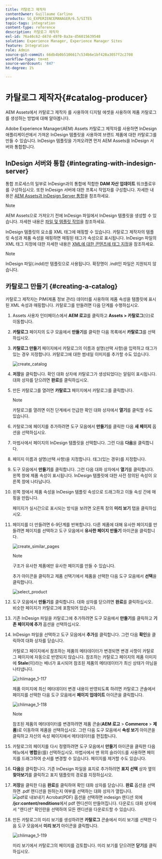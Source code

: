 ```yaml
---
title: 카탈로그 제작자
contentOwner: Guillaume Carlino
products: SG_EXPERIENCEMANAGER/6.5/SITES
topic-tags: integration
content-type: reference
description: 카탈로그 제작자
exl-id: 76a46c62-d47d-4970-8a3a-d56015639548
solution: Experience Manager, Experience Manager Sites
feature: Integration
role: Admin
source-git-commit: 66db4b0b5106617c534b6e1bf428a3057f2c2708
workflow-type: tm+mt
source-wordcount: '847'
ht-degree: 1%

---
```


# 카탈로그 제작자{#catalog-producer}

AEM Assets에서 카탈로그 제작자 를 사용하여 디지털 에셋을 사용하여 제품 카탈로그를 생성하는 방법에 대해 알아봅니다.

Adobe Experience Manager(AEM) Assets 카탈로그 제작자를 사용하면 InDesign 애플리케이션에서 가져온 InDesign 템플릿을 사용하여 브랜드 제품에 대한 카탈로그를 만들 수 있습니다. InDesign 템플릿을 가져오려면 먼저 AEM Assets을 InDesign 서버와 통합합니다.

## InDesign 서버와 통합 {#integrating-with-indesign-server}

통합 프로세스의 일부로 InDesign과의 통합에 적합한 **DAM 자산 업데이트** 워크플로우를 구성하십시오. 또한 InDesign 서버에 대한 프록시 작업자를 구성합니다. 자세한 내용은 [AEM Assets과 InDesign Server 통합](/help/assets/indesign.md)을 참조하세요.

>[!NOTE]
>
>AEM Assets으로 가져오기 전에 InDesign 파일에서 InDesign 템플릿을 생성할 수 있습니다. 자세한 내용은 [파일 및 템플릿 작업](https://helpx.adobe.com/indesign/using/files-templates.html)을 참조하세요.
>
>InDesign 템플릿의 요소를 XML 태그에 매핑할 수 있습니다. 카탈로그 제작자의 템플릿 속성과 제품 속성을 매핑하면 매핑된 태그가 속성으로 표시됩니다. InDesign 파일의 XML 태그 지정에 대한 자세한 내용은 [XML에 대한 콘텐츠에 태그 지정](https://helpx.adobe.com/indesign/using/tagging-content-xml.html)을 참조하세요.

>[!NOTE]
>
>InDesign 파일(.indd)만 템플릿으로 사용됩니다. 확장명이 .indt인 파일은 지원되지 않습니다.

## 카탈로그 만들기 {#creating-a-catalog}

카탈로그 제작자는 PIM(제품 정보 관리) 데이터를 사용하여 제품 속성을 템플릿에 표시된 XML 속성과 매핑합니다. 카탈로그를 만들려면 다음 단계를 수행하십시오.

1. Assets 사용자 인터페이스에서 **AEM 로고**&#x200B;를 클릭하고 **Assets > 카탈로그**(으)로 이동합니다.
1. **카탈로그** 페이지의 도구 모음에서 **만들기**&#x200B;를 클릭한 다음 목록에서 **카탈로그**&#x200B;를 선택하십시오.
1. **카탈로그 만들기** 페이지에서 카탈로그의 이름과 설명(선택 사항)을 입력하고 태그가 있는 경우 지정합니다. 카탈로그에 대한 썸네일 이미지를 추가할 수도 있습니다.

   ![create_catalog](assets/create_catalog.png)

1. **저장**&#x200B;을 클릭합니다. 확인 대화 상자에 카탈로그가 생성되었다는 알림이 표시됩니다. 대화 상자를 닫으려면 **완료**&#x200B;를 클릭하십시오.
1. 만든 카탈로그를 열려면 **카탈로그** 페이지에서 카탈로그를 클릭합니다.

   >[!NOTE]
   >
   >카탈로그를 열려면 이전 단계에서 언급한 확인 대화 상자에서 **열기**&#x200B;를 클릭할 수도 있습니다.

1. 카탈로그에 페이지를 추가하려면 도구 모음에서 **만들기**&#x200B;를 클릭한 다음 **새 페이지** 옵션을 선택하십시오.
1. 마법사에서 페이지의 InDesign 템플릿을 선택합니다. 그런 다음 **다음**&#x200B;을 클릭합니다.
1. 페이지 이름과 설명(선택 사항)을 지정합니다. 태그(있는 경우)를 지정합니다.
1. 도구 모음에서 **만들기**&#x200B;를 클릭합니다. 그런 다음 대화 상자에서 **열기**&#x200B;를 클릭합니다. 왼쪽 창에 제품 속성이 표시됩니다. InDesign 템플릿에 대한 사전 정의된 속성이 오른쪽 창에 나타납니다.
1. 왼쪽 창에서 제품 속성을 InDesign 템플릿 속성으로 드래그하고 이들 속성 간에 매핑을 만듭니다.

   페이지가 실시간으로 표시되는 방식을 보려면 오른쪽 창의 **미리 보기** 탭을 클릭하십시오.

1. 페이지를 더 만들려면 6-9단계를 반복합니다. 다른 제품에 대해 유사한 페이지를 만들려면 페이지를 선택하고 도구 모음에서 **유사한 페이지 만들기** 아이콘을 클릭합니다.

   ![create_similar_pages](assets/create_similar_pages.png)

   >[!NOTE]
   >
   >구조가 유사한 제품에만 유사한 페이지를 만들 수 있습니다.

   추가 아이콘을 클릭하고 제품 선택기에서 제품을 선택한 다음 도구 모음에서 **선택**&#x200B;을 클릭합니다.

   ![select_product](assets/select_product.png)

1. 도구 모음에서 **만들기**&#x200B;를 클릭합니다. 대화 상자를 닫으려면 **완료**&#x200B;를 클릭하십시오. 비슷한 페이지가 카탈로그에 포함되어 있습니다.
1. 기존 InDesign 파일을 카탈로그에 추가하려면 도구 모음에서 **만들기**&#x200B;를 클릭하고 **기존 페이지에 추가** 옵션을 선택하십시오.
1. InDesign 파일을 선택하고 도구 모음에서 **추가**&#x200B;를 클릭합니다. 그런 다음 **확인**&#x200B;을 클릭하여 대화 상자를 닫습니다.

   카탈로그 페이지에서 참조하는 제품의 메타데이터가 변경되면 변경 사항이 카탈로그 페이지에 자동으로 반영되지 않습니다. 참조하는 카탈로그 페이지의 제품 이미지에 **Stale**(이)라는 배너가 표시되어 참조된 제품의 메타데이터가 최신 상태가 아님을 나타냅니다.

   ![chlimage_1-117](assets/chlimage_1-117a.png)

   제품 이미지에 최신 메타데이터 변경 내용이 반영되도록 하려면 카탈로그 콘솔에서 페이지를 선택한 다음 도구 모음에서 **페이지 업데이트** 아이콘을 클릭합니다.

   ![chlimage_1-118](assets/chlimage_1-118a.png)

   >[!NOTE]
   >
   >참조된 제품의 메타데이터를 변경하려면 제품 콘솔(**AEM 로고** > **Commerce** > **제품**)로 이동하여 제품을 선택하십시오. 그런 다음 도구 모음에서 **속성 보기** 아이콘을 클릭하고 자산의 속성 페이지에서 메타데이터를 편집합니다.

1. 카탈로그의 페이지를 다시 정렬하려면 도구 모음에서 **만들기** 아이콘을 클릭한 다음 메뉴에서 **병합**&#x200B;을(를) 선택하십시오. 마법사에서 맨 위의 슬라이드를 사용하면 페이지를 드래그하여 순서를 변경할 수 있습니다. 페이지를 제거할 수도 있습니다.

1. **다음**&#x200B;을 클릭합니다. 기존 InDesign 파일을 표지로 추가하려면 **표지 선택** 상자 옆의 **찾아보기**&#x200B;를 클릭하고 표지 템플릿의 경로를 지정하십시오.
1. **저장**&#x200B;을 클릭한 다음 **완료**&#x200B;를 클릭하여 확인 대화 상자를 닫습니다.
**완료** 옵션을 선택하면 .pdf 렌디션을 원하는지 여부를 선택하는 대화 상자가 열립니다.
   ![pdf로 내보내기](assets/CatalogPDF.png)
Acrobat(PDF) 옵션을 선택하면 indesign 렌디션 외에 **/jcr:content/renditions**&#x200B;에서 pdf 렌디션이 만들어집니다. 다운로드 대화 상자에서 &quot;렌디션&quot; 확인란을 선택하여 모든 렌디션을 다운로드할 수 있습니다.

1. 만든 카탈로그의 미리 보기를 생성하려면 **카탈로그** 콘솔에서 미리 보기를 선택한 다음 도구 모음에서 **미리 보기** 아이콘을 클릭합니다.

   ![chlimage_1-119](assets/chlimage_1-119a.png)

   미리 보기에서 카탈로그의 페이지를 검토합니다. 미리 보기를 닫으려면 **닫기**&#x200B;를 클릭하십시오.
